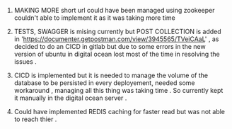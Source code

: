 1. MAKING MORE short url could have been managed using zookeeper  couldn't able to implement it as it was taking more time

2. TESTS, SWAGGER is mising currently but POST COLLECTION is added in 'https://documenter.getpostman.com/view/3945565/TVeiCAaL' , as decided to do an CICD in gitlab but due to some errors in the new version of ubuntu in digital ocean lost most of the time in resolving the issues . 

3. CICD is implemented but it is  needed to manage the volume of the  database to be persisted in every deployement, needed some workaround , managing all this thing was taking time . So currently kept it manually in the digital ocean server . 

4. Could have implemented REDIS caching for faster read but was not able to reach thier . 
